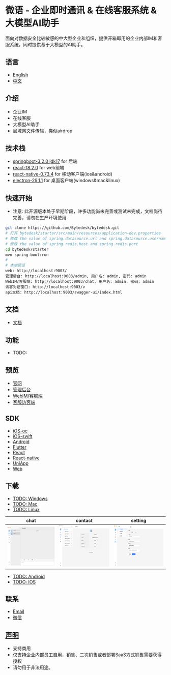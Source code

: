 <!--
 * @Author: jackning 270580156@qq.com
 * @Date: 2024-01-29 16:43:44
 * @LastEditors: jack ning github@bytedesk.com
 * @LastEditTime: 2024-04-10 09:34:26
 * @Description: bytedesk.com https://github.com/Bytedesk/bytedesk
 *   Please be aware of the BSL license restrictions before installing Bytedesk IM –
 *  selling, reselling, or hosting Bytedesk IM as a service is a breach of the terms and automatically terminates your rights under the license.
 *  仅支持企业内部员工自用，严禁用于销售、二次销售或者部署SaaS方式销售
 *  Business Source License 1.1: https://github.com/Bytedesk/bytedesk/blob/main/LICENSE
 *  contact: 270580156@qq.com
 *  联系：270580156@qq.com
 * Copyright (c) 2024 by bytedesk.com, All Rights Reserved.
-->

# 微语 - 企业即时通讯 & 在线客服系统 & 大模型AI助手

面向对数据安全比较敏感的中大型企业和组织，提供开箱即用的企业内部IM和客服系统，同时提供基于大模型的AI助手。

## 语言

- [English](./README.md)
- [中文](./README.zh.md)

## 介绍

- 企业IM
- 在线客服
- 大模型AI助手
- 局域网文件传输，类似airdrop

## 技术栈

- [springboot-3.2.0 jdk17](https://spring.io/projects/spring-boot) for 后端
- [react-18.2.0](https://reactjs.org/) for web前端
- [react-native-0.73.4](https://reactnative.dev/) for 移动客户端(ios&android)
- [electron-29.1.1](https://www.electronjs.org/) for 桌面客户端(windows&mac&linux)

## 快速开始

- 注意: 此开源版本处于早期阶段，许多功能尚未完善或测试未完成，文档尚待完善，请勿在生产环境使用

```bash
git clone https://github.com/Bytedesk/bytedesk.git
# 打开 bytedesk/starter/src/main/resources/application-dev.properties
# 修改 the value of spring.datasource.url and spring.datasource.username and spring.datasource.password
# 修改 the value of spring.redis.host and spring.redis.port
cd bytedesk/starter
mvn spring-boot:run
# 
# 本地预览
web: http://localhost:9003/
管理后台: http://localhost:9003/admin, 用户名: admin, 密码: admin
WebIM/客服端: http://localhost:9003/chat, 用户名: admin, 密码: admin
访客对话窗口: http://localhost:9003/v
api文档: http://localhost:9003/swagger-ui/index.html
```

## 文档

- [文档](https://www.weiyuai.cn/docs/)

## 功能

- TODO:

## 预览

- [官网](https://www.weiyuai.cn/)
- [管理后台](https://www.weiyuai.cn/admin)
- [WebIM/客服端](https://www.weiyuai.cn/chat)
- [客服访客端](https://www.weiyuai.cn/v)

## SDK

- [iOS-oc](./visitor/oc)
- [iOS-swift](./visitor/swift)
- [Android](./visitor/android)
- [Flutter](./visitor/flutter)
- [React](./visitor/react)
- [React-native](./visitor/react-native)
- [UniApp](./visitor/uniapp)
- [Web](./visitor/web)
<!-- - [iOS-oc](https://github.com/Bytedesk/bytedesk-oc)
- [iOS-swift](https://github.com/Bytedesk/bytedesk-swift)
- [Android](https://github.com/bytedesk/bytedesk-android)
- [Flutter](https://github.com/bytedesk/bytedesk-flutter)
- [React](https://github.com/bytedesk/bytedesk-react)
- [React-native](https://github.com/bytedesk/bytedesk-react-native)
- [UniApp](https://github.com/bytedesk/bytedesk-uniapp)
- [Web](https://github.com/bytedesk/bytedesk-web)
- [Browser-Extension](https://github.com/bytedesk/bytedesk-browser-extension)
- [Vscode-plugin](https://github.com/bytedesk/bytedesk-vscode-plugin) -->

## 下载

- [TODO: Windows](https://www.weiyuai.cn/download.html)
- [TODO: Mac](https://www.weiyuai.cn/download.html)
- [TODO: Linux](https://www.weiyuai.cn/download.html)

| chat | contact | setting |
| :----------: | :----------: | :----------: |
| <img src="./images/pc/chat.png" width="250"> | <img src="./images/pc/contact.png" width="250"> | <img src="./images/pc/setting.png" width="250"> |

- [TODO: Android](https://www.weiyuai.cn/download.html)
- [TODO: IOS](https://www.weiyuai.cn/download.html)

## 联系

- [Email](mailto:270580156@qq.com)
- [微信](./images/wechat.png)

## [声明](https://www.weiyuai.cn/)

- 支持商用
- 仅支持企业内部员工自用，销售、二次销售或者部署SaaS方式销售需要获得授权
- 请勿用于非法用途。
